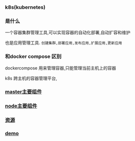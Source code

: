 ### k8s(kubernetes)

### 是什么

一个容器集群管理工具,可以实现容器的自动化部署,自动扩容和维护

也是应用管理工具. `创建集群,部署应用,发布应用,扩展应用,更新应用`

### 和docker compose 区别
dockercompose 用来管理容器,只能管理当前主机上的容器

k8s  跨主机的容器管理平台,

### [master主要组件](./k8s/master.md)

### [node主要组件](./k8s/node.md)

### [资源](./k8s/resources/resources.md)

### [demo](./k8s/create-demo.md)
